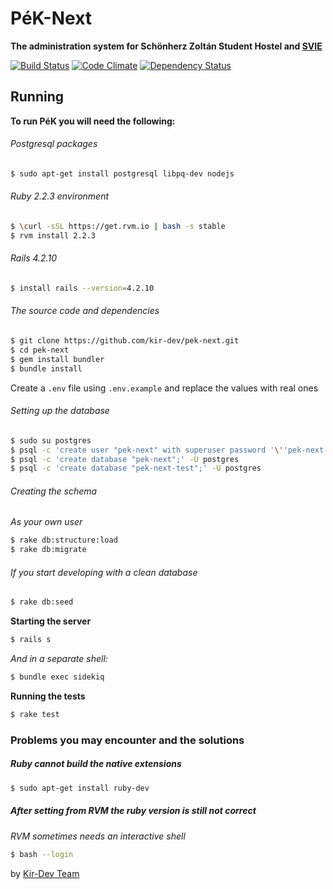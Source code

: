 # PéK-Next

**The administration system for Schönherz Zoltán Student Hostel and [SVIE](http://svie.hu/)**

[![Build Status](https://travis-ci.org/kir-dev/pek-next.png?branch=master)](https://travis-ci.org/kir-dev/pek-next)
[![Code Climate](https://codeclimate.com/github/kir-dev/pek-next.png)](https://codeclimate.com/github/kir-dev/pek-next)
[![Dependency Status](https://gemnasium.com/kir-dev/pek-next.png)](https://gemnasium.com/kir-dev/pek-next)

## Running

**To run PéK you will need the following:**

###### Postgresql packages

```bash
$ sudo apt-get install postgresql libpq-dev nodejs
```

###### Ruby 2.2.3 environment

```bash
$ \curl -sSL https://get.rvm.io | bash -s stable
$ rvm install 2.2.3
```

###### Rails 4.2.10 
```bash
$ install rails --version=4.2.10
```

###### The source code and dependencies

```bash
$ git clone https://github.com/kir-dev/pek-next.git
$ cd pek-next
$ gem install bundler
$ bundle install
```

Create a `.env` file using `.env.example` and replace the values with real ones

###### Setting up the database

```bash
$ sudo su postgres
$ psql -c 'create user "pek-next" with superuser password '\''pek-next'\'';'
$ psql -c 'create database "pek-next";' -U postgres
$ psql -c 'create database "pek-next-test";' -U postgres
```

###### Creating the schema

_As your own user_

```bash
$ rake db:structure:load
$ rake db:migrate
```

###### If you start developing with a clean database

```bash
$ rake db:seed
```

**Starting the server**

```bash
$ rails s
```

_And in a separate shell:_

```bash
$ bundle exec sidekiq
```

**Running the tests**

```bash
$ rake test
```

### Problems you may encounter and the solutions

##### Ruby cannot build the native extensions

```bash
$ sudo apt-get install ruby-dev
```

##### After setting from RVM the ruby version is still not correct

_RVM sometimes needs an interactive shell_

```bash
$ bash --login
```

by [Kir-Dev Team](http://kir-dev.sch.bme.hu/)
